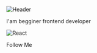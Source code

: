![Header](https://github.com/NepoGostu/NepoGostu/blob/main/assets/zuev_andrey.gif)

I'am begginer frontend developer 

![React](https://camo.githubusercontent.com/d184adf1b00bdb0bcbf70e9f277113b7d3c62859228f211ffa5b2cfda8cf6ae8/68747470733a2f2f696d672e736869656c64732e696f2f62616467652f2d52656163742d3238326333343f7374796c653d666f722d7468652d6261646765266c6f676f3d7265616374)

Follow Me
